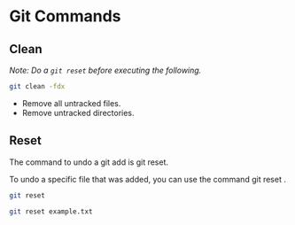 # Git Commands

## Clean

*Note: Do a `git reset` before executing the following.*

```sh
git clean -fdx
```

- Remove all untracked files.
- Remove untracked directories.

## Reset

The command to undo a git add is git reset.

To undo a specific file that was added, you can use the command git reset <file>.

```sh
git reset
```

```sh
git reset example.txt
```
